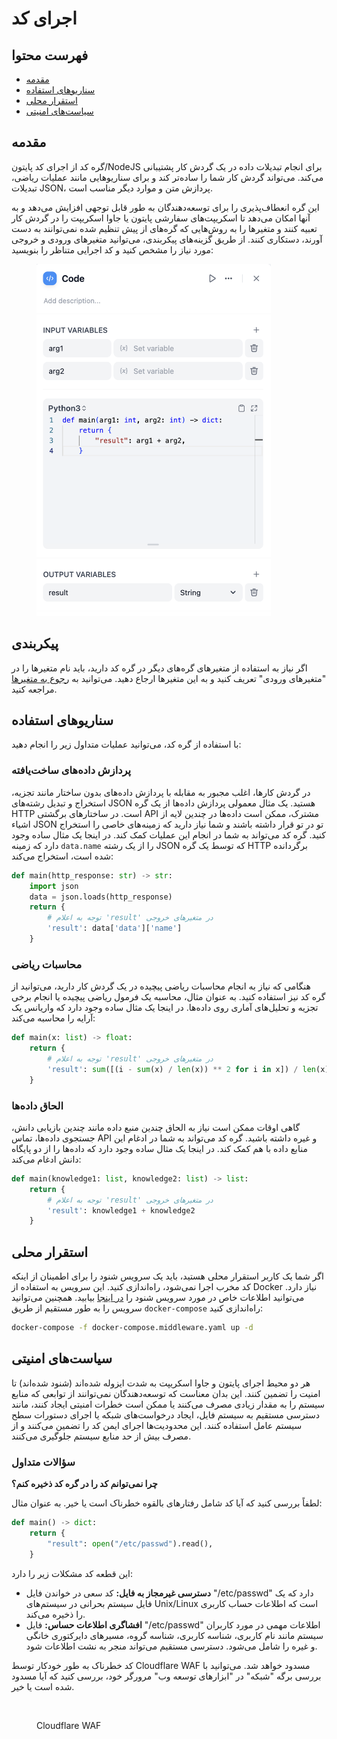 # اجرای کد

## فهرست محتوا

* [مقدمه](code.md#introduction)
* [سناریوهای استفاده](code.md#usage-scenarios)
* [استقرار محلی](code.md#local-deployment)
* [سیاست‌های امنیتی](code.md#security-policies)

## مقدمه

گره کد از اجرای کد پایتون/NodeJS برای انجام تبدیلات داده در یک گردش کار پشتیبانی می‌کند. می‌تواند گردش کار شما را ساده‌تر کند و برای سناریوهایی مانند عملیات ریاضی، تبدیلات JSON، پردازش متن و موارد دیگر مناسب است.

این گره انعطاف‌پذیری را برای توسعه‌دهندگان به طور قابل توجهی افزایش می‌دهد و به آنها امکان می‌دهد تا اسکریپت‌های سفارشی پایتون یا جاوا اسکریپت را در گردش کار تعبیه کنند و متغیرها را به روش‌هایی که گره‌های از پیش تنظیم شده نمی‌توانند به دست آورند، دستکاری کنند. از طریق گزینه‌های پیکربندی، می‌توانید متغیرهای ورودی و خروجی مورد نیاز را مشخص کنید و کد اجرایی متناظر را بنویسید:

<figure><img src="../../../.gitbook/assets/image (157).png" alt="" width="375"><figcaption></figcaption></figure>

## پیکربندی

اگر نیاز به استفاده از متغیرهای گره‌های دیگر در گره کد دارید، باید نام متغیرها را در "متغیرهای ورودی" تعریف کنید و به این متغیرها ارجاع دهید. می‌توانید به [رجوع به متغیرها](../key-concept.md#variables) مراجعه کنید.

## سناریوهای استفاده

با استفاده از گره کد، می‌توانید عملیات متداول زیر را انجام دهید:

### پردازش داده‌های ساخت‌یافته

در گردش کارها، اغلب مجبور به مقابله با پردازش داده‌های بدون ساختار مانند تجزیه، استخراج و تبدیل رشته‌های JSON هستید. یک مثال معمولی پردازش داده‌ها از یک گره HTTP است. در ساختارهای برگشتی API مشترک، ممکن است داده‌ها در چندین لایه از اشیاء JSON تو در تو قرار داشته باشند و شما نیاز دارید که زمینه‌های خاصی را استخراج کنید. گره کد می‌تواند به شما در انجام این عملیات کمک کند. در اینجا یک مثال ساده وجود دارد که زمینه `data.name` را از یک رشته JSON که توسط یک گره HTTP برگردانده شده است، استخراج می‌کند:

```python
def main(http_response: str) -> str:
    import json
    data = json.loads(http_response)
    return {
        # توجه به اعلام 'result' در متغیرهای خروجی
        'result': data['data']['name'] 
    }
```

### محاسبات ریاضی

هنگامی که نیاز به انجام محاسبات ریاضی پیچیده در یک گردش کار دارید، می‌توانید از گره کد نیز استفاده کنید. به عنوان مثال، محاسبه یک فرمول ریاضی پیچیده یا انجام برخی تجزیه و تحلیل‌های آماری روی داده‌ها. در اینجا یک مثال ساده وجود دارد که واریانس یک آرایه را محاسبه می‌کند:

```python
def main(x: list) -> float:
    return {
        # توجه به اعلام 'result' در متغیرهای خروجی
        'result': sum([(i - sum(x) / len(x)) ** 2 for i in x]) / len(x)
    }
```

### الحاق داده‌ها

گاهی اوقات ممکن است نیاز به الحاق چندین منبع داده مانند چندین بازیابی دانش، جستجوی داده‌ها، تماس API و غیره داشته باشید. گره کد می‌تواند به شما در ادغام این منابع داده با هم کمک کند. در اینجا یک مثال ساده وجود دارد که داده‌ها را از دو پایگاه دانش ادغام می‌کند:

```python
def main(knowledge1: list, knowledge2: list) -> list:
    return {
        # توجه به اعلام 'result' در متغیرهای خروجی
        'result': knowledge1 + knowledge2
    }
```

## استقرار محلی

اگر شما یک کاربر استقرار محلی هستید، باید یک سرویس شنود را برای اطمینان از اینکه کد مخرب اجرا نمی‌شود، راه‌اندازی کنید. این سرویس به استفاده از Docker نیاز دارد. می‌توانید اطلاعات خاص در مورد سرویس شنود را [در اینجا](https://github.com/langgenius/dify/tree/main/docker/docker-compose.middleware.yaml) بیابید. همچنین می‌توانید سرویس را به طور مستقیم از طریق `docker-compose` راه‌اندازی کنید:

```bash
docker-compose -f docker-compose.middleware.yaml up -d
```

## سیاست‌های امنیتی

هر دو محیط اجرای پایتون و جاوا اسکریپت به شدت ایزوله شده‌اند (شنود شده‌اند) تا امنیت را تضمین کنند. این بدان معناست که توسعه‌دهندگان نمی‌توانند از توابعی که منابع سیستم را به مقدار زیادی مصرف می‌کنند یا ممکن است خطرات امنیتی ایجاد کنند، مانند دسترسی مستقیم به سیستم فایل، ایجاد درخواست‌های شبکه یا اجرای دستورات سطح سیستم عامل استفاده کنند. این محدودیت‌ها اجرای ایمن کد را تضمین می‌کنند و از مصرف بیش از حد منابع سیستم جلوگیری می‌کنند.

### سؤالات متداول

**چرا نمی‌توانم کد را در گره کد ذخیره کنم؟**

لطفاً بررسی کنید که آیا کد شامل رفتارهای بالقوه خطرناک است یا خیر. به عنوان مثال:

```python
def main() -> dict:
    return {
        "result": open("/etc/passwd").read(),
    }
```

این قطعه کد مشکلات زیر را دارد:

* **دسترسی غیرمجاز به فایل:** کد سعی در خواندن فایل "/etc/passwd" دارد که یک فایل سیستم بحرانی در سیستم‌های Unix/Linux است که اطلاعات حساب کاربری را ذخیره می‌کند.
* **افشاگری اطلاعات حساس:** فایل "/etc/passwd" اطلاعات مهمی در مورد کاربران سیستم مانند نام کاربری، شناسه کاربری، شناسه گروه، مسیرهای دایرکتوری خانگی و غیره را شامل می‌شود. دسترسی مستقیم می‌تواند منجر به نشت اطلاعات شود.

کد خطرناک به طور خودکار توسط Cloudflare WAF مسدود خواهد شد. می‌توانید با بررسی برگه "شبکه" در "ابزارهای توسعه وب" مرورگر خود، بررسی کنید که آیا مسدود شده است یا خیر.

<figure><img src="broken-reference" alt=""><figcaption><p>Cloudflare WAF</p></figcaption></figure>



